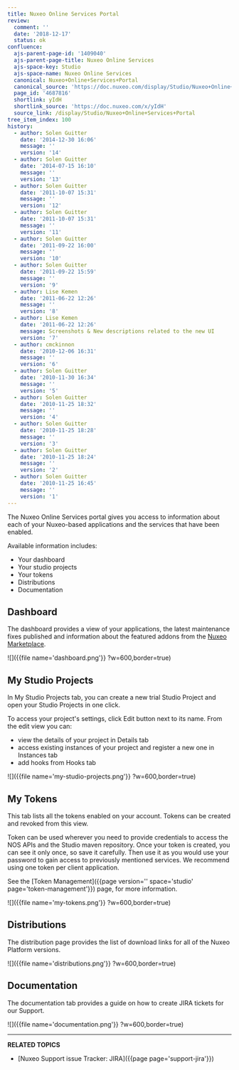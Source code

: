 ```yaml
---
title: Nuxeo Online Services Portal
review:
  comment: ''
  date: '2018-12-17'
  status: ok
confluence:
  ajs-parent-page-id: '1409040'
  ajs-parent-page-title: Nuxeo Online Services
  ajs-space-key: Studio
  ajs-space-name: Nuxeo Online Services
  canonical: Nuxeo+Online+Services+Portal
  canonical_source: 'https://doc.nuxeo.com/display/Studio/Nuxeo+Online+Services+Portal'
  page_id: '4687816'
  shortlink: yIdH
  shortlink_source: 'https://doc.nuxeo.com/x/yIdH'
  source_link: /display/Studio/Nuxeo+Online+Services+Portal
tree_item_index: 100
history:
  - author: Solen Guitter
    date: '2014-12-30 16:06'
    message: ''
    version: '14'
  - author: Solen Guitter
    date: '2014-07-15 16:10'
    message: ''
    version: '13'
  - author: Solen Guitter
    date: '2011-10-07 15:31'
    message: ''
    version: '12'
  - author: Solen Guitter
    date: '2011-10-07 15:31'
    message: ''
    version: '11'
  - author: Solen Guitter
    date: '2011-09-22 16:00'
    message: ''
    version: '10'
  - author: Solen Guitter
    date: '2011-09-22 15:59'
    message: ''
    version: '9'
  - author: Lise Kemen
    date: '2011-06-22 12:26'
    message: ''
    version: '8'
  - author: Lise Kemen
    date: '2011-06-22 12:26'
    message: Screenshots & New descriptions related to the new UI
    version: '7'
  - author: cmckinnon
    date: '2010-12-06 16:31'
    message: ''
    version: '6'
  - author: Solen Guitter
    date: '2010-11-30 16:34'
    message: ''
    version: '5'
  - author: Solen Guitter
    date: '2010-11-25 18:32'
    message: ''
    version: '4'
  - author: Solen Guitter
    date: '2010-11-25 18:28'
    message: ''
    version: '3'
  - author: Solen Guitter
    date: '2010-11-25 18:24'
    message: ''
    version: '2'
  - author: Solen Guitter
    date: '2010-11-25 16:45'
    message: ''
    version: '1'
---
```


The Nuxeo Online Services portal gives you access to information about each of your Nuxeo-based applications and the services that have been enabled.

Available information includes:

- Your dashboard
- Your studio projects
- Your tokens
- Distributions
- Documentation

## Dashboard

The dashboard provides a view of your applications, the latest maintenance fixes published and information about the featured addons from the [Nuxeo Marketplace](https://connect.nuxeo.com/nuxeo/site/marketplace).

![]({{file name='dashboard.png'}} ?w=600,border=true)

## My Studio Projects

In My Studio Projects tab, you can create a new trial Studio Project and open your Studio Projects in one click.

To access your project's settings, click Edit button next to its name. From the edit view you can:
  - view the details of your project in Details tab
  - access existing instances of your project and register a new one in Instances tab
  - add hooks from Hooks tab

![]({{file name='my-studio-projects.png'}} ?w=600,border=true)

## My Tokens

This tab lists all the tokens enabled on your account. Tokens can be created and revoked from this view.

Token can be used wherever you need to provide credentials to access the NOS APIs and the Studio maven repository. Once your token is created, you can see it only once, so save it carefully. Then use it as you would use your password to gain access to previously mentioned services. We recommend using one token per client application.

See the [Token Management]({{page version='' space='studio' page='token-management'}}) page, for more information.

![]({{file name='my-tokens.png'}} ?w=600,border=true)

## Distributions

The distribution page provides the list of download links for all of the Nuxeo Platform versions.

![]({{file name='distributions.png'}} ?w=600,border=true)

## Documentation

The documentation tab provides a guide on how to create JIRA tickets for our Support.

![]({{file name='documentation.png'}} ?w=600,border=true)

---

**RELATED TOPICS**

- [Nuxeo Support issue Tracker: JIRA]({{page page='support-jira'}})
